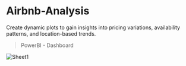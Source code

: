 # Airbnb-Analysis
 Create dynamic plots to gain insights into pricing variations, availability patterns, and location-based trends.

> PowerBI - Dashboard

![Sheet1](https://github.com/Vengatesan-K/Airbnb-Analysis/assets/128688827/57ca63eb-ff77-42d7-b938-da387f7150a3)


